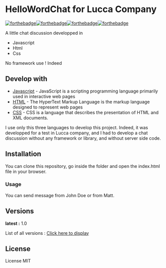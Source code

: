 # HelloWordChat for Lucca Company


[![forthebadge](https://forthebadge.com/images/badges/uses-html.svg)](https://forthebadge.com)[![forthebadge](https://forthebadge.com/images/badges/made-with-javascript.svg)](https://forthebadge.com)[![forthebadge](https://forthebadge.com/images/badges/uses-css.svg)](https://forthebadge.com)[![forthebadge](https://forthebadge.com/images/badges/makes-people-smile.svg)](https://forthebadge.com)


A little chat discussion developped in 
- Javascript 
- Html
- Css

No framework use ! Indeed 


## Develop with

* [Javascript](https://developer.mozilla.org/fr/docs/Web/JavaScript) - JavaScript is a scripting programming language primarily used in interactive web pages
* [HTML](https://developer.mozilla.org/fr/docs/Web/HTML#:~:text=HTML%20signifie%20%C2%AB%20HyperText%20Markup%20Language,page%20web%20et%20sa%20structure.) - The HyperText Markup Language is the markup language designed to represent web pages
* [CSS](https://developer.mozilla.org/fr/docs/Web/CSS) - CSS is a language that describes the presentation of HTML and XML documents.

I use only this three languages to develop this project.
Indeed, it was developped for a test in Lucca company, and I had to develop a chat discussion without any framework or library, and without server side code.


## Installation

You can clone this repository, go inside the folder and open the index.html file in your browser.


### Usage

You can send message from John Doe or from Matt.


## Versions

**latest :**  1.0

List of all versions : [Click here to display](https://github.com/SarahBourgeois/CurrencyExchange/tags)

## License

License MIT







